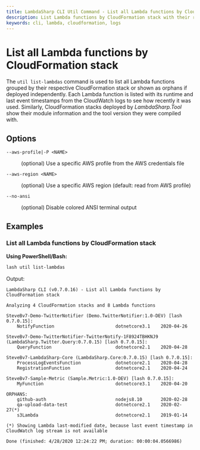 ```yaml
---
title: LambdaSharp CLI Util Command - List all Lambda functions by CloudFormation stack
description: List Lambda functions by CloudFormation stack with their runtime and last used date
keywords: cli, lambda, cloudformation, logs
---
```

# List all Lambda functions by CloudFormation stack

The `util list-lambdas` command is used to list all Lambda functions grouped by their respective CloudFormation stack or shown as orphans if deployed independently. Each Lambda function is listed with its runtime and last event timestamps from the CloudWatch logs to see how recently it was used. Similarly, CloudFormation stacks deployed by _LambdaSharp.Tool_ show their module information and the tool version they were compiled with.

## Options

<dl>

<dt><code>--aws-profile|-P &lt;NAME&gt;</code></dt>
<dd>

(optional) Use a specific AWS profile from the AWS credentials file
</dd>

<dt><code>--aws-region &lt;NAME&gt;</code></dt>
<dd>

(optional) Use a specific AWS region (default: read from AWS profile)
</dd>

<dt><code>--no-ansi</code></dt>
<dd>

(optional) Disable colored ANSI terminal output
</dd>

</dl>

## Examples

### List all Lambda functions by CloudFormation stack

__Using PowerShell/Bash:__
```bash
lash util list-lambdas
```

Output:
```
LambdaSharp CLI (v0.7.0.16) - List all Lambda functions by CloudFormation stack

Analyzing 4 CloudFormation stacks and 8 Lambda functions

SteveBv7-Demo-TwitterNotifier (Demo.TwitterNotifier:1.0-DEV) [lash 0.7.0.15]:
    NotifyFunction                       dotnetcore3.1    2020-04-26

SteveBv7-Demo-TwitterNotifier-TwitterNotify-1F8924TBHKNJ9 (LambdaSharp.Twitter.Query:0.7.0.15) [lash 0.7.0.15]:
    QueryFunction                        dotnetcore2.1    2020-04-28

SteveBv7-LambdaSharp-Core (LambdaSharp.Core:0.7.0.15) [lash 0.7.0.15]:
    ProcessLogEventsFunction             dotnetcore2.1    2020-04-28
    RegistrationFunction                 dotnetcore2.1    2020-04-24

SteveBv7-Sample-Metric (Sample.Metric:1.0-DEV) [lash 0.7.0.15]:
    MyFunction                           dotnetcore3.1    2020-04-20

ORPHANS:
    github-auth                          nodejs8.10       2020-02-28
    qa-upload-data-test                  dotnetcore2.1    2020-02-27(*)
    s3Lambda                             dotnetcore2.1    2019-01-14

(*) Showing Lambda last-modified date, because last event timestamp in CloudWatch log stream is not available

Done (finished: 4/28/2020 12:24:22 PM; duration: 00:00:04.0566986)
```
